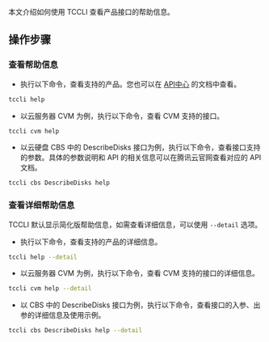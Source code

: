 本文介绍如何使用 TCCLI 查看产品接口的帮助信息。

## 操作步骤

### 查看帮助信息
- 执行以下命令，查看支持的产品。您也可以在 [API中心](https://cloud.tencent.com/document/api) 的文档中查看。
```bash
tccli help
```
- 以云服务器 CVM 为例，执行以下命令，查看 CVM 支持的接口。
```bash
tccli cvm help
```
- 以云硬盘 CBS 中的 DescribeDisks 接口为例，执行以下命令，查看接口支持的参数。具体的参数说明和 API 的相关信息可以在腾讯云官网查看对应的 API 文档。
```bash
tccli cbs DescribeDisks help
```

### 查看详细帮助信息
TCCLI 默认显示简化版帮助信息，如需查看详细信息，可以使用 `--detail` 选项。
- 执行以下命令，查看支持的产品的详细信息。
```bash
tccli help --detail
```
- 以云服务器 CVM 为例，执行以下命令，查看 CVM 支持的接口的详细信息。
```bash
tccli cvm help --detail
```
- 以 CBS 中的 DescribeDisks 接口为例，执行以下命令，查看接口的入参、出参的详细信息及使用示例。
```bash
tccli cbs DescribeDisks help --detail
```
